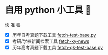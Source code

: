 # 自用 python 小工具 🔧

快 准 狠

- [x] 历年自考真题下载工具 [fetch-test-base.py](./fetch-test-base.py)
- [x] 考研/学校新闻检索工具 [fetch-ky-news](./fetch-ky-news)
- [x] 历年高考真题下载工具 [fetch-gk-test-base.py](./fetch-gk-test-base.py)
